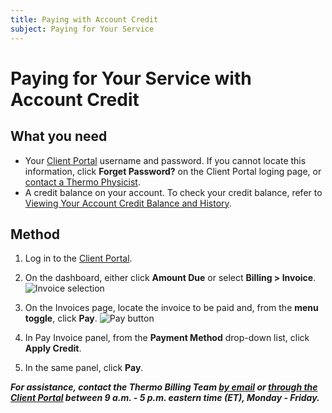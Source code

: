 ```yaml
---
title: Paying with Account Credit
subject: Paying for Your Service
---
```


# Paying for Your Service with Account Credit

## What you need

* Your [Client Portal](https://core.thermo.io/login/) username and password. If you cannot locate this information, click **Forget Password?** on the Client Portal loging page, or [contact a Thermo Physicist](mailto:physicists@thermo.io).
* A credit balance on your account. To check your credit balance, refer to [Viewing Your Account Credit Balance and History](https://www.thermo.io/how-to/client-portal/viewing-your-credit-balance-and-history).

## Method

1. Log in to the [Client Portal](https://core.thermo.io/login/).
2. On the dashboard, either click **Amount Due** or select **Billing > Invoice**.
   ![Invoice selection](https://raw.githubusercontent.com/thermoio/docs/master/images/paying-with-account-credit/2017-11-14_19-14-12.png)

3. On the Invoices page, locate the invoice to be paid and, from the **menu toggle**, click **Pay**. 
   ![Pay button](https://raw.githubusercontent.com/thermoio/docs/master/images/paying-with-account-credit/2017-11-14_19-18-31.png)
   
4. In Pay Invoice panel, from the **Payment Method** drop-down list, click **Apply Credit**.

5. In the same panel, click **Pay**.

**_For assistance, contact the Thermo Billing Team [by email](mailto:billing@thermo.io) or [through the Client Portal](https://core.thermo.io/login/) between 9 a.m. - 5 p.m. eastern time (ET), Monday - Friday._**
